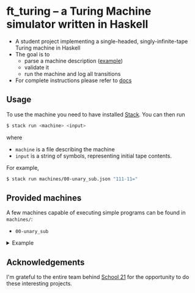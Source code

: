 # ft_turing – a Turing Machine simulator written in Haskell

* A student project implementing a single-headed, singly-infinite-tape Turing machine in Haskell
* The goal is to
    * parse a machine description ([example](machines/00-unary_sub.json))
    * validate it
    * run the machine and log all transitions
* For complete instructions please refer to [docs](https://github.com/fpetras/42-subjects/blob/master/ft_turing.en.pdf)

## Usage

To use the machine you need to have installed [Stack](https://docs.haskellstack.org/en/stable/install_and_upgrade/). You can then run

```sh
$ stack run <machine> <input>
```
where
- `machine` is a file describing the machine
- `input` is a string of symbols, representing initial tape contents.

For example,
```sh
$ stack run machines/00-unary_sub.json "111-11="
```

## Provided machines

A few machines capable of executing simple programs can be found in `machines/`:
* `00-unary_sub`

<details>
<summary>Example</summary>
</details>

## Acknowledgements

I'm grateful to the entire team behind [School 21](https://21-school.ru) for the opportunity to do these interesting projects.


